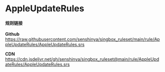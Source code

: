 # AppleUpdateRules

#### 规则链接

**Github**
https://raw.githubusercontent.com/senshinya/singbox_ruleset/main/rule/AppleUpdateRules/AppleUpdateRules.srs

**CDN**
https://cdn.jsdelivr.net/gh/senshinya/singbox_ruleset@main/rule/AppleUpdateRules/AppleUpdateRules.srs